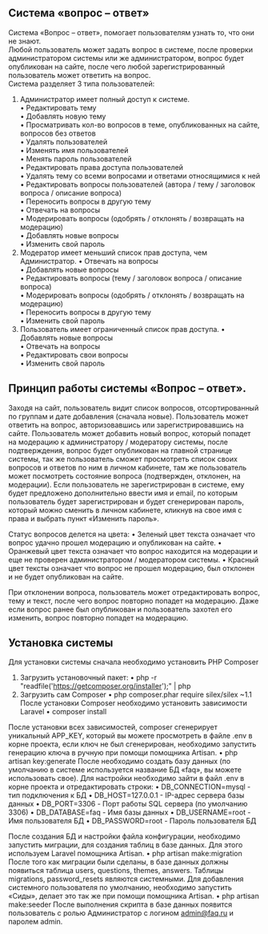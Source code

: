 ## Система «вопрос – ответ»

Система «Вопрос – ответ», помогает пользователям узнать то, что они не знают. <br>
Любой пользователь может задать вопрос в системе, после проверки администратором системы или же администратором, вопрос будет опубликован на сайте, после чего любой зарегистрированный пользователь может ответить на вопрос.<br>
Система разделяет 3 типа пользователей:<br>
1.	Администратор имеет полный доступ к системе.<br>
•	Редактировать тему<br>
•	Добавлять новую тему<br>
•	Просматривать кол-во вопросов в теме, опубликованных на сайте, вопросов без ответов<br>
•	Удалять пользователей<br>
•	Изменять имя пользователей<br>
•	Менять пароль пользователей<br>
•	Редактировать права доступа пользователей<br>
•	Удалять тему со всеми вопросами и ответами относящимися к ней<br>
•	Редактировать вопросы пользователей (автора / тему /  заголовок вопроса / описание вопроса)<br>
•	Переносить вопросы в другую тему<br>
•	Отвечать на вопросы<br>
•	Модерировать вопросы (одобрять / отклонять / возвращать на модерацию)<br>
•	Добавлять новые вопросы<br>
•	Изменить свой пароль<br>
2.	Модератор имеет меньший список прав доступа, чем Администратор.
•	Отвечать на вопросы<br>
•	Добавлять новые вопросы<br>
•	Редактировать вопросы (тему /  заголовок вопроса / описание вопроса)<br>
•	Модерировать вопросы (одобрять / отклонять / возвращать на модерацию)<br>
•	Переносить вопросы в другую тему<br>
•	Изменить свой пароль<br>
3.	Пользователь имеет ограниченный список прав доступа.
•	Добавлять новые вопросы<br>
•	Отвечать на вопросы<br>
•	Редактировать свои вопросы<br>
•	Изменить свой пароль<br>

## Принцип работы системы «Вопрос – ответ».

Заходя на сайт, пользователь видит список вопросов, отсортированный по группам и дате добавления (сначала новые).
Пользователь может ответить на вопрос, авторизовавшись или зарегистрировавшись на сайте.
Пользователь может добавить новый вопрос, который попадет на модерацию к администратору / модератору системы, после подтверждения, вопрос будет опубликован на главной странице системы, так же пользователь сможет просмотреть список своих вопросов и ответов по ним в личном кабинете, там же пользователь может посмотреть состояние вопроса (подтвержден, отклонен, на модерации).
Если пользователь не зарегистрирован в системе, ему будет предложено дополнительно ввести имя и email, по которым пользователь будет зарегистрирован и будет сгенерирован пароль, который можно сменить в личном кабинете, кликнув на свое имя с права и выбрать пункт «Изменить пароль».

Статус вопросов делется на цвета:
•	Зеленый цвет текста означает что вопрос удачно прошел модерацию и опубликован на сайте.
•	Оранжевый цвет текста означает что вопрос находится на модерации и еще не проверен администратором / модератором системы.
•	Красный цвет тексты означает что вопрос не прошел модерацию, был отклонен и не будет опубликован на сайте.

При отклонении вопроса, пользователь может отредактировать вопрос, тему и текст, после чего вопрос повторно попадет на модерацию.
Даже если вопрос ранее был опубликован и пользователь захотел его изменить, вопрос повторно попадет на модерацию.


## Установка системы
Для установки системы сначала необходимо установить PHP Composer
1)	Загрузить установочный пакет:
•	php -r "readfile('https://getcomposer.org/installer');" | php
2)	Загрузить сам Composer
•	php composer.phar require silex/silex ~1.1
После установки Composer необходимо установить зависимости Laravel
•	composer install

После установки всех зависимостей, composer сгенерирует уникальный APP_KEY, который вы можете просмотреть в файле .env в корне проекта, если ключ не был сгенерирован, необходимо запустить генерацию ключа в ручную при помощи помощника Artisan.
•	php artisan key:generate
После необходимо создать базу данных (по умолчанию в системе используется название БД  «faq», вы можете использовать свое).
Для настройки необходимо зайти в файл .env в корне проекта и отредактировать строки:
•	DB_CONNECTION=mysql    -   тип подключения к БД
•	DB_HOST=127.0.0.1   -   IP-адрес сервера базы данных
•	DB_PORT=3306   -   Порт работы SQL сервера (по умолчанию 3306)
•	DB_DATABASE=faq    -   Имя базы данных
•	DB_USERNAME=root   -   Имя пользователя БД
•	DB_PASSWORD=root   -   Пароль пользователя БД

После создания БД и настройки файла конфигурации, необходимо запустить миграции, для создания таблиц в базе данных. Для этого используем Laravel помощника Artisan.
•	php artisan make:migration
После того как миграции были сделаны, в базе данных должны появиться таблица users, questions, themes, answers. Таблицы migrations, password_resets являются системными.
Для добавления системного пользователя по умолчанию, необходимо запустить «Сиды», делает это так же при помощи помощника Artisan.
•	php artisan make:seeder
После выполнения скрипта в базе данных появится пользователь с ролью Администратор с логином admin@faq.ru и паролем admin.
